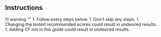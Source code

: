 ## Instructions

!!! warning ""
    1. Follow every steps below.
    1. Don't skip any steps.
    1. Changing the tested recommended scores could result in undesired results.
    1. Adding CF not in this guide could result in undesired results.
